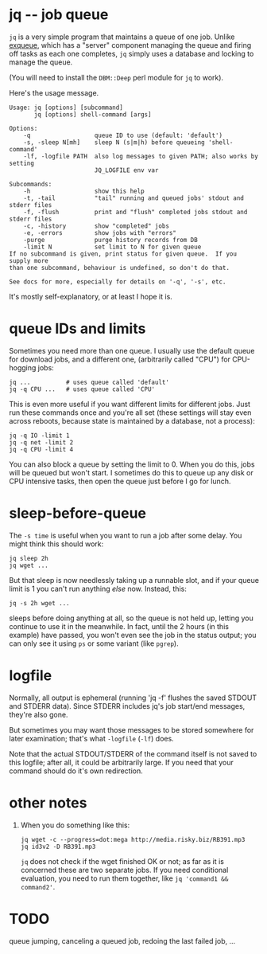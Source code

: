 # jq -- job queue

`jq` is a very simple program that maintains a queue of one job.  Unlike
[exqueue](http://github.com/sitaramc/exqueue), which has a "server" component
managing the queue and firing off tasks as each one completes, `jq` simply
uses a database and locking to manage the queue.

(You will need to install the `DBM::Deep` perl module for `jq` to work).

Here's the usage message.

    Usage: jq [options] [subcommand]
           jq [options] shell-command [args]

    Options:
        -q                  queue ID to use (default: 'default')
        -s, -sleep N[mh]    sleep N (s|m|h) before queueing 'shell-command'
        -lf, -logfile PATH  also log messages to given PATH; also works by setting
                            JQ_LOGFILE env var

    Subcommands:
        -h                  show this help
        -t, -tail           "tail" running and queued jobs' stdout and stderr files
        -f, -flush          print and "flush" completed jobs stdout and stderr files
        -c, -history        show "completed" jobs
        -e, -errors         show jobs with "errors"
        -purge              purge history records from DB
        -limit N            set limit to N for given queue
    If no subcommand is given, print status for given queue.  If you supply more
    than one subcommand, behaviour is undefined, so don't do that.

    See docs for more, especially for details on '-q', '-s', etc.

It's mostly self-explanatory, or at least I hope it is.

# queue IDs and limits

Sometimes you need more than one queue.  I usually use the default queue for
download jobs, and a different one, (arbitrarily called "CPU") for CPU-hogging
jobs:

    jq ...          # uses queue called 'default'
    jq -q CPU ...   # uses queue called 'CPU'

This is even more useful if you want different limits for different jobs.
Just run these commands once and you're all set (these settings will stay even
across reboots, because state is maintained by a database, not a process):

    jq -q IO -limit 1
    jq -q net -limit 2
    jq -q CPU -limit 4

You can also block a queue by setting the limit to 0.  When you do this, jobs
will be queued but won't start.  I sometimes do this to queue up any disk or
CPU intensive tasks, then open the queue just before I go for lunch.

# sleep-before-queue

The `-s time` is useful when you want to run a job after some delay.  You
might think this should work:

    jq sleep 2h
    jq wget ...

But that sleep is now needlessly taking up a runnable slot, and if your queue
limit is 1 you can't run anything *else* now.  Instead, this:

    jq -s 2h wget ...

sleeps before doing anything at all, so the queue is not held up, letting you
continue to use it in the meanwhile.  In fact, until the 2 hours (in this
example) have passed, you won't even see the job in the status output; you can
only see it using `ps` or some variant (like `pgrep`).

# logfile

Normally, all output is ephemeral (running 'jq -f' flushes the saved STDOUT
and STDERR data).  Since STDERR includes jq's job start/end messages, they're
also gone.

But sometimes you may want those messages to be stored somewhere for later
examination; that's what `-logfile` (`-lf`) does.

Note that the actual STDOUT/STDERR of the command itself is not saved to this
logfile; after all, it could be arbitrarily large.  If you need that your
command should do it's own redirection.

# other notes

1.  When you do something like this:

        jq wget -c --progress=dot:mega http://media.risky.biz/RB391.mp3
        jq id3v2 -D RB391.mp3

    `jq` does not check if the wget finished OK or not; as far as it is
    concerned these are two separate jobs.  If you need conditional
    evaluation, you need to run them together, like `jq 'command1 &&
    command2'`.

# TODO

queue jumping, canceling a queued job, redoing the last failed job, ...
